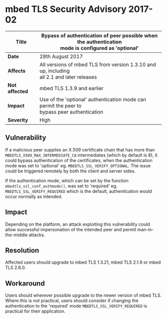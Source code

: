 # mbed TLS Security Advisory 2017-02

**Title** |  Bypass of authentication of peer possible when the authentication<br>mode is configured as 'optional'
---|---
**Date** |  28th August 2017
**Affects** |  All versions of mbed TLS from version 1.3.10 and up, including<br>all 2.1 and later releases
**Not affected** |  mbed TLS 1.3.9 and earlier
**Impact** |  Use of the 'optional' authentication mode can permit the peer to<br>bypass peer authentication
**Severity** |  High

## Vulnerability

If a malicious peer supplies an X.509 certificate chain that has more than
`MBEDTLS_X509_MAX_INTERMEDIATE_CA` intermediates (which by default is 8), it
could bypass authentication of the certificates, when the authentication mode
was set to 'optional' eg. `MBEDTLS_SSL_VERIFY_OPTIONAL`. The issue could be
triggered remotely by both the client and server sides.

If the authentication mode, which can be set by the function
`mbedtls_ssl_conf_authmode()`, was set to 'required' eg.
`MBEDTLS_SSL_VERIFY_REQUIRED` which is the default, authentication would occur
normally as intended.

## Impact

Depending on the platform, an attack exploiting this vulnerability could allow
successful impersonation of the intended peer and permit man-in-the-middle
attacks.

## Resolution

Affected users should upgrade to mbed TLS 1.3.21, mbed TLS 2.1.9 or mbed TLS
2.6.0.

## Workaround

Users should wherever possible upgrade to the newer version of mbed TLS. Where
this is not practical, users should consider if changing the authentication to
the 'required' mode `MBEDTLS_SSL_VERIFY_REQUIRED` is practical for their
application.
